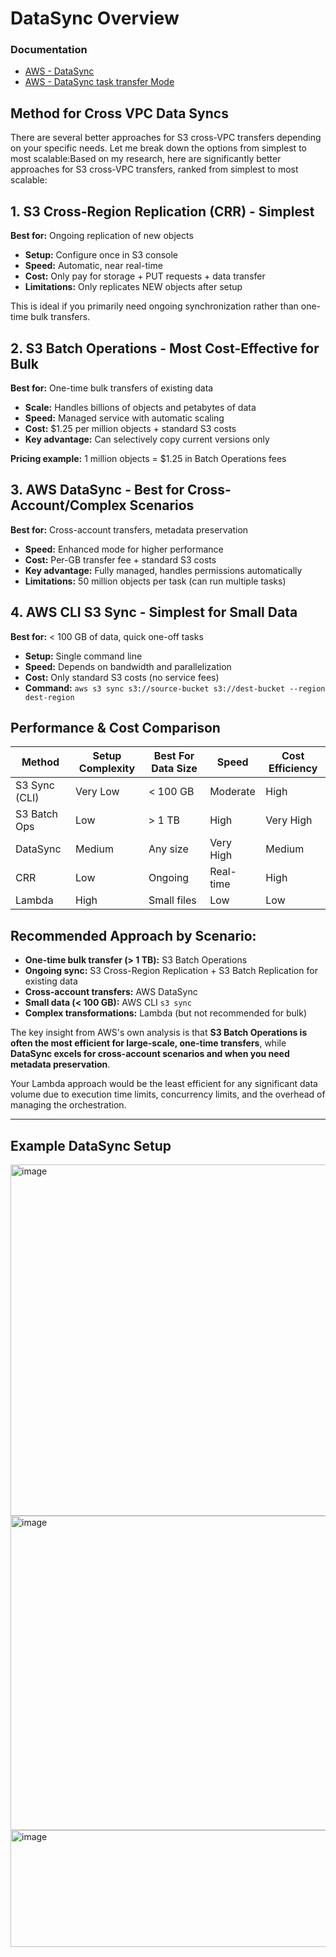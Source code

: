 # DataSync Overview

### Documentation
- [AWS - DataSync](https://docs.aws.amazon.com/datasync/latest/userguide/what-is-datasync.html)
- [AWS - DataSync task transfer Mode](https://docs.aws.amazon.com/datasync/latest/userguide/choosing-task-mode.html)

## Method for Cross VPC Data Syncs
There are several better approaches for S3 cross-VPC transfers depending on your specific needs. Let me break down the options from simplest to most scalable:Based on my research, here are significantly better approaches for S3 cross-VPC transfers, ranked from simplest to most scalable:

## **1. S3 Cross-Region Replication (CRR) - Simplest**

**Best for:** Ongoing replication of new objects
- **Setup:** Configure once in S3 console
- **Speed:** Automatic, near real-time
- **Cost:** Only pay for storage + PUT requests + data transfer
- **Limitations:** Only replicates NEW objects after setup

This is ideal if you primarily need ongoing synchronization rather than one-time bulk transfers.

## **2. S3 Batch Operations - Most Cost-Effective for Bulk**

**Best for:** One-time bulk transfers of existing data
- **Scale:** Handles billions of objects and petabytes of data
- **Speed:** Managed service with automatic scaling
- **Cost:** $1.25 per million objects + standard S3 costs
- **Key advantage:** Can selectively copy current versions only

**Pricing example:** 1 million objects = $1.25 in Batch Operations fees

## **3. AWS DataSync - Best for Cross-Account/Complex Scenarios**

**Best for:** Cross-account transfers, metadata preservation
- **Speed:** Enhanced mode for higher performance
- **Cost:** Per-GB transfer fee + standard S3 costs
- **Key advantage:** Fully managed, handles permissions automatically
- **Limitations:** 50 million objects per task (can run multiple tasks)

## **4. AWS CLI S3 Sync - Simplest for Small Data**

**Best for:** < 100 GB of data, quick one-off tasks
- **Setup:** Single command line
- **Speed:** Depends on bandwidth and parallelization
- **Cost:** Only standard S3 costs (no service fees)
- **Command:** `aws s3 sync s3://source-bucket s3://dest-bucket --region dest-region`

## **Performance & Cost Comparison**

| Method | Setup Complexity | Best For Data Size | Speed | Cost Efficiency |
|--------|-----------------|-------------------|-------|----------------|
| S3 Sync (CLI) | Very Low | < 100 GB | Moderate | High |
| S3 Batch Ops | Low | > 1 TB | High | Very High |
| DataSync | Medium | Any size | Very High | Medium |
| CRR | Low | Ongoing | Real-time | High |
| Lambda | High | Small files | Low | Low |

## **Recommended Approach by Scenario:**

- **One-time bulk transfer (> 1 TB):** S3 Batch Operations
- **Ongoing sync:** S3 Cross-Region Replication + S3 Batch Replication for existing data
- **Cross-account transfers:** AWS DataSync
- **Small data (< 100 GB):** AWS CLI `s3 sync`
- **Complex transformations:** Lambda (but not recommended for bulk)

The key insight from AWS's own analysis is that **S3 Batch Operations is often the most efficient for large-scale, one-time transfers**, while **DataSync excels for cross-account scenarios and when you need metadata preservation**.

Your Lambda approach would be the least efficient for any significant data volume due to execution time limits, concurrency limits, and the overhead of managing the orchestration.

---
## Example DataSync Setup
<img width="697" height="562" alt="image" src="https://github.com/user-attachments/assets/6f64feef-4c2b-47f1-a534-1c049887d6ae" />
<img width="559" height="503" alt="image" src="https://github.com/user-attachments/assets/871005fa-be56-458a-8c39-f75b0bdbd602" />
<img width="551" height="187" alt="image" src="https://github.com/user-attachments/assets/ce8463bc-8ae7-404e-8ed9-1d47514f6a8c" />

